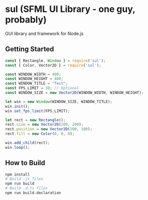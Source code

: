# sul (SFML UI Library - one guy, probably)
GUI library and framework for Node.js

## Getting Started
```js
const { Rectangle, Window } = require('sul');
const { Color, Vector2D } = require('sul');

const WINDOW_WIDTH = 400;
const WINDOW_HEIGHT = 400;
const WINDOW_TITLE = "Test";
const FPS_LIMIT = 30; // Optional
const WINDOW_SIZE = new Vector2D(WINDOW_WIDTH, WINDOW_HEIGHT);

let win = new Window(WINDOW_SIZE, WINDOW_TITLE);
win.init();
win.set_fps_limit(FPS_LIMIT);

let rect = new Rectangle();
rect.size = new Vector2D(200, 200);
rect.position = new Vector2D(100, 100);
rect.fill = new Color(0, 0, 0);

win.add_child(rect);
win.loop();
```

## How to Build
```sh
npm install
# Build .js files
npm run build
# Build .d.ts files
npm run build.declaration
```
